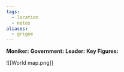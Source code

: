 ```yaml
---
tags:
  - location
  - notes
aliases:
  - grigue
---
```

**Moniker:** 
**Government:** 
**Leader:** 
**Key Figures:** 



![[World map.png]]